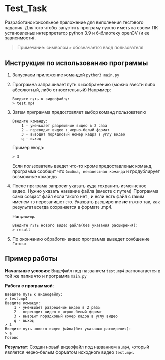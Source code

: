 # Test_Task
Разработано консольное приложение для выполнения тестового задания. Для того чтобы запустить програму нужно иметь на своем ПК установленые интерпретатор python 3.9 и библиотеку openCV (и ее зависимости) .
>Примечание: символом `>` обозначается ввод пользователя
## Инструкция по использованию программы
1. Запускаем приложение командой `python3 main.py`
2. Программа запрашивает путь к изображению (можно ввести либо абсолютный, либо относительный)
Например: 
    ```
    Введите путь к видеофайлу: 
    > test.mp4
    ```

3. Затем программа предостовляет выбор команд пользователю
    ```
    Введите команду:
    	1 - уменьшает разрешение видео в 2 раза
    	2 - переводит видео в черно-белый формат
    	3 - выводит порядковый номер кадра в углу видео
    	q - выход
    ```
    
    Пример ввода:
    
    `> 3`

	Если пользователь введет что-то кроме предоставленых команд, программа сообщит что `Ошибка, неизвестная команда` и продублирует возможные команды.

4. После програма запросит указать куда сохранить изменненое видео. Нужно указать название файла (вместе с путем). Программа сама создаст файл если такого нет , и если есть файл с таким именем то перезапишет его. Указвать расширение ***не*** нужно так, как результат всегда сохраняется в формате .mp4.   

    Например:
    ```
    Введите путь нового видео файла(без указания расширения):
    > result
    ```

5. По окончанию обработки видео программа выведет сообщение `Готово`  

## Пример работы
**Начальные условия**: Видефайл под названием `test.mp4` располагается в той же папке что и программа `main.py`

**Работа с программой**: 
```
Введите путь к видеофайлу:
> test.mp4
Введите команду:
	1 - уменьшает разрешение видео в 2 раза
	2 - переводит видео в черно-белый формат
	3 - выводит порядковый номер кадра в углу видео
	q - выход
> 2
Введите путь нового видео файла(без указания расширения):
> a
Готово
```

**Результат**: Создан новый видеофайл под названием `a.mp4`, который является черно-белым форматом исходного видео  `test.mp4`.







